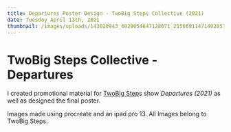```yaml
---
title: Departures Poster Design - TwoBig Steps Collective (2021)
date: Tuesday April 13th, 2021
thumbnail: /images/uploads/143020943_4029054647128671_2156691147140285726_n.jpg
---
```

# TwoBig Steps Collective - Departures

I created promotional material for [TwoBig Step](https://twobigsteps.wixsite.com/twobigsteps?fbclid=IwAR2LO8GEwmr7WFtKK1Onl6VLwOftI9LEaNVIAHEcmJSEfvFGV6lTavTvyh0)s show *Departures (2021)* as well as designed the final poster. 

Images made using procreate and an ipad pro 13. All Images belong to TwoBig Steps.